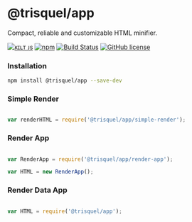 
# @trisquel/app

Compact, reliable and customizable HTML minifier.

[![ᴋɪʟᴛ ᴊs](https://jesus.germade.es/assets/images/badge-kiltjs.svg)](https://github.com/kiltjs)
[![npm](https://img.shields.io/npm/v/@trisquel/app.svg?maxAge=2592000)](https://www.npmjs.com/package/@trisquel/app)
[![Build Status](https://travis-ci.org/kiltjs/trisquel-app.svg?branch=master)](https://travis-ci.org/kiltjs/trisquel-app)
[![GitHub license](https://img.shields.io/badge/license-MIT-blue.svg)](LICENSE)


### Installation

``` sh
npm install @trisquel/app --save-dev
```

### Simple Render

``` js

var renderHTML = require('@trisquel/app/simple-render');

```


### Render App

``` js

var RenderApp = require('@trisquel/app/render-app');

var HTML = new RenderApp();

```

### Render Data App

``` js

var HTML = require('@trisquel/app');

```

